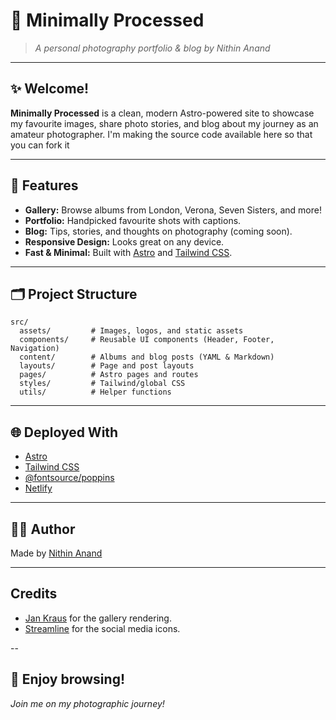 # 📸 Minimally Processed

> *A personal photography portfolio & blog by Nithin Anand*

---

## ✨ Welcome!

**Minimally Processed** is a clean, modern Astro-powered site to showcase my favourite images, share photo stories, and blog about my journey as an amateur photographer. I'm making the source code available here so that you can fork it

---

## 🚀 Features

- **Gallery:** Browse albums from London, Verona, Seven Sisters, and more!
- **Portfolio:** Handpicked favourite shots with captions.
- **Blog:** Tips, stories, and thoughts on photography (coming soon).
- **Responsive Design:** Looks great on any device.
- **Fast & Minimal:** Built with [Astro](https://astro.build/) and [Tailwind CSS](https://tailwindcss.com/).

---

## 🗂️ Project Structure

```
src/
  assets/         # Images, logos, and static assets
  components/     # Reusable UI components (Header, Footer, Navigation)
  content/        # Albums and blog posts (YAML & Markdown)
  layouts/        # Page and post layouts
  pages/          # Astro pages and routes
  styles/         # Tailwind/global CSS
  utils/          # Helper functions
```

---


## 🌐 Deployed With

- [Astro](https://astro.build/)
- [Tailwind CSS](https://tailwindcss.com/)
- [@fontsource/poppins](https://fontsource.org/fonts/poppins)
- [Netlify](https://www.netlify.com/)

---

## 🧑‍💻 Author

Made by [Nithin Anand](https://github.com/Nithin-Anand)

<!-- ---

## 📝 License

The code is available under MIT license, but please do not copy or distribute the creative content (namely blog and image content) without permission. -->

---

## Credits

- [Jan Kraus](https://jankraus.net/2024/04/05/how-to-build-a-simple-photo-gallery-with-astro/) for the gallery rendering.
- [Streamline](https://www.streamlinehq.com/) for the social media icons.

--

## 🦄 Enjoy browsing!  
*Join me on my photographic journey!*

